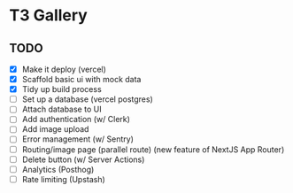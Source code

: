 # T3 Gallery

## TODO

- [x] Make it deploy (vercel)
- [x] Scaffold basic ui with mock data
- [x] Tidy up build process
- [ ] Set up a database (vercel postgres)
- [ ] Attach database to UI
- [ ] Add authentication (w/ Clerk)
- [ ] Add image upload
- [ ] Error management (w/ Sentry)
- [ ] Routing/image page (parallel route) (new feature of NextJS App Router)
- [ ] Delete button (w/ Server Actions)
- [ ] Analytics (Posthog)
- [ ] Rate limiting (Upstash)
